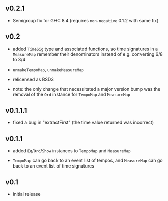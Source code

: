 ## v0.2.1

  * Semigroup fix for GHC 8.4 (requires `non-negative` 0.1.2 with same fix)

## v0.2

  * added `TimeSig` type and associated functions, so time signatures
    in a `MeasureMap` remember their denominators
    instead of e.g. converting 6/8 to 3/4

  * `unmakeTempoMap`, `unmakeMeasureMap`

  * relicensed as BSD3

  * note: the only change that necessitated a major version bump
    was the removal of the `Ord` instance for `TempoMap` and `MeasureMap`

## v0.1.1.1

  * fixed a bug in "extractFirst" (the time value returned was incorrect)

## v0.1.1

  * added `Eq`/`Ord`/`Show` instances to `TempoMap` and `MeasureMap`

  * `TempoMap` can go back to an event list of tempos,
    and `MeasureMap` can go back to an event list of time signatures

## v0.1

  * initial release
